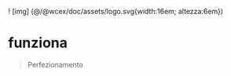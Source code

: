 <!--DESC: {"icon":"explore"} -->
! [img] (@/@wcex/doc/assets/logo.svg{width:16em; altezza:6em})
# funziona
> Perfezionamento


